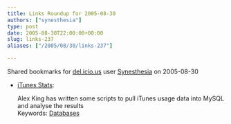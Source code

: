 ```yaml
---
title: Links Roundup for 2005-08-30
authors: ["synesthesia"]
type: post
date: 2005-08-30T22:00:00+00:00
slug: links-237 
aliases: ["/2005/08/30/links-237"]

---
```

Shared bookmarks for [del.icio.us][1] user  [Synesthesia][2] on 2005-08-30

  * [iTunes Stats][3]:
  
    Alex King has written some scripts to pull iTunes usage data into MySQL and analyse the results   
    Keywords: [Databases][4]

 [1]: https://del.icio.us/
 [2]: https://del.icio.us/synesthesia
 [3]: https://www.alexking.org/blog/2005/08/29/itunes-stats/ "https://www.alexking.org/blog/2005/08/29/itunes-stats/"
 [4]: https://del.icio.us/synesthesia/Databases